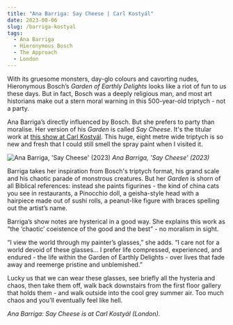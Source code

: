 ```yaml
---
title: "Ana Barriga: Say Cheese | Carl Kostyál"
date: 2023-08-06
slug: /barriga-kostyal
tags:
  - Ana Barriga
  - Hieronymous Bosch
  - The Approach
  - London
---
```


With its gruesome monsters, day-glo colours and cavorting nudes, Hieronymous Bosch’s *Garden of Earthly Delights* looks like a riot of fun to us these days. But in fact, Bosch was a deeply religious man, and most art historians make out a stern moral warning in this 500-year-old triptych - not a party.

Ana Barriga’s directly influenced by Bosch. But she prefers to party than moralise. Her version of his *Garden* is called *Say Cheese*. It's the titular work at [this show at Carl Kostyál](https://kostyal.com/exhibitions/23964/). This huge, eight metre wide triptych is so new and fresh that I could still smell the spray paint when I visited it. 

![Ana Barriga, 'Say Cheese' (2023)](/barriga-kostyal-1.jpeg)
*Ana Barriga, 'Say Cheese' (2023)*

Barriga takes her inspiration from Bosch's triptych format, his grand scale and his chaotic parade of monstrous creatures. But her *Garden* is shorn of all Biblical references: instead she paints figurines - the kind of china cats you see in restaurants, a Pinocchio doll, a geisha-style head with a hairpiece made out of sushi rolls, a peanut-like figure with braces spelling out the artist’s name.

Barriga’s show notes are hysterical in a good way. She explains this work as “the ‘chaotic’ coeistence of the good and the best” - no moralism in sight.

“I view the world through my painter’s glasses,” she adds. “I care not for a world devoid of these glasses… I prefer life compressed, experienced, and endured - the life within the Garden of Earthly Delights - over lives that fade away and reemerge pristine and unblemished.”

Lucky us that we can wear these glasses, see briefly all the hysteria and chaos, then take them off, walk back downstairs from the first floor gallery that holds them - and walk outside into the cool grey summer air. Too much chaos and you'll eventually feel like hell.

*Ana Barriga: Say Cheese is at Carl Kostyál (London).*